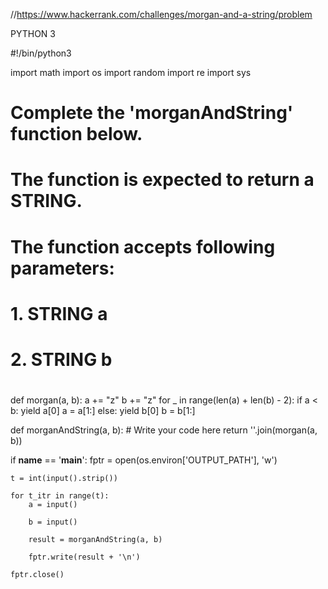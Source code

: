 //https://www.hackerrank.com/challenges/morgan-and-a-string/problem




PYTHON 3

#!/bin/python3

import math
import os
import random
import re
import sys

#
# Complete the 'morganAndString' function below.
#
# The function is expected to return a STRING.
# The function accepts following parameters:
#  1. STRING a
#  2. STRING b
#
def morgan(a, b):
    a += "z"
    b += "z"
    for _ in range(len(a) + len(b) - 2):
        if a < b:
            yield a[0]
            a = a[1:]
        else:
            yield b[0]
            b = b[1:]

def morganAndString(a, b):
    # Write your code here
    return ''.join(morgan(a, b))

if __name__ == '__main__':
    fptr = open(os.environ['OUTPUT_PATH'], 'w')

    t = int(input().strip())

    for t_itr in range(t):
        a = input()

        b = input()

        result = morganAndString(a, b)

        fptr.write(result + '\n')

    fptr.close()

